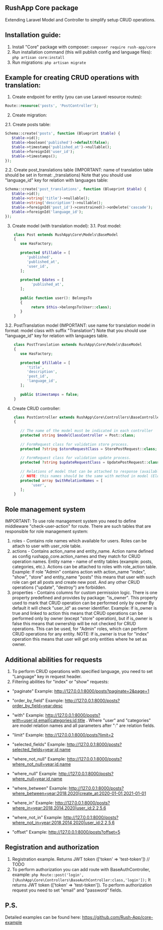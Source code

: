 ## RushApp Core package
Extending Laravel Model and Controller to simplify setup CRUD operations.

## Installation guide:
1. Install "Core" package with composer:
   ```composer require rush-app/core```
2. Run installation command (this will publish config and language files):
   ```php artisan core:install```
3. Run migrations:
   ```php artisan migrate```


## Example for creating CRUD operations with translation:
1. Create endpoint for entity (you can use Laravel resource routes):
```php
Route::resource('posts', 'PostController');
```
2. Create migration:

2.1. Create posts table:
```php
Schema::create('posts', function (Blueprint $table) {
   $table->id();
   $table->boolean('published')->default(false);
   $table->timestamp('published_at')->nullable();
   $table->foreignId('user_id');
   $table->timestamps();
});
```
2.2. Create post_translations table (IMPORTANT: name of translation table should be set in format: <entity name in singular form>_translations)
Note that you should use "language_id" key for relation with languages table:
```php
Schema::create('post_translations', function (Blueprint $table) {
   $table->id();
   $table->string('title')->nullable();
   $table->string('description')->nullable();
   $table->foreignId('post_id')->constrained()->onDelete('cascade');
   $table->foreignId('language_id');
});
```
3. Create model (with translation model):
   3.1. Post model:
```php
    class Post extends RushApp\Core\Models\BaseModel
    {
       use HasFactory;
   
       protected $fillable = [
          'published',
          'published_at',
          'user_id',
       ];
   
       protected $dates = [
            'published_at',
       ];
   
       public function user(): BelongsTo
       {
            return $this->belongsTo(User::class);
       }
    }
```
3.2. PostTranslation model (IMPORTANT: use name for translation model in format: model class with suffix "Translation")
Note that you should use "language_id" key for relation with languages table.
```php
    class PostTranslation extends RushApp\Core\Models\BaseModel
    {
       use HasFactory;
   
       protected $fillable = [
          'title',
          'description',
          'post_id',
          'language_id',
       ];
   
       public $timestamps = false;
    }
```
4. Create CRUD controller:
```php
    class PostController extends RushApp\Core\Controllers\BaseController
    {
   
       // The name of the model must be indicated in each controller
       protected string $modelClassController = Post::class;
   
       // FormRequest class for validation store process.
       protected ?string $storeRequestClass = StorePostRequest::class;
   
       // FormRequest class for validation update process.
       protected ?string $updateRequestClass = UpdatePostRequest::class;
   
       // Relations of model that can be attached to response (available for 'index' and 'show' method).
       // NOTE: this names should be the same with method in model (Eloquent relations).
       protected array $withRelationNames = [
            'user',
       ];
    }
```

## Role management system
 IMPORTANT: To use role management system you need to define middleware "check-user-action" for route.
 There are such tables that are responsible for role management system:
 1. roles - Contains role names which available for users. Roles can be attach to user with user_role table.
 2. actions - Contains action_name and entity_name. Action name defined as config rushapp_core.action_names
 and they match for CRUD operation names. Entity name - name of entity tables (example: posts, categories, etc.).
 Actions can be attached to roles with role_action table.
 Example:
 If role "Admin" contains action with action_name "index", "show", "store" and entity_name "posts" this means that user with
 such role can get all posts and create new post. And any other CRUD operations ("update", "destroy") are forbidden.
 3. properties - Contains columns for custom permission logic.
 There is one property predefined and provides by package: "is_owner". This property used to mark that CRUD operation can be performed only by owner
 By default it will check "user_id" as owner identifier.
 Example: If is_owner is true and linked to action this means that CRUD operations can be performed only by owner (except "store" operation),
 but if is_owner is false this means that ownership will be not checked for CRUD operations. This can be used, for "Admin" roles, which can
 perform CRUD operations for any entity.
 NOTE: If is_owner is true for "index" operation this means that user will get only entities where he set as owner.

## Additional abilities for requests
 1. To perform CRUD operations with specified language, you need to set "Language" key in request header.
 2. Filtering abilities for "index" or "show" requests:
 
 - "paginate" Example: http://127.0.0.1:8000/posts?paginate=2&page=1

 - "order_by_field" Example: http://127.0.0.1:8000/posts?order_by_field=year:desc
 
 - "with" Example: http://127.0.0.1:8000/posts?with=user:id,email|categories:id,title . 
     Where "user" and "categories" are model relation names and all parameters after ":" are relation fields.

 - "limit" Example: http://127.0.0.1:8000/posts?limit=2

 - "selected_fields" Example: http://127.0.0.1:8000/posts?selected_fields=year,id,name

 - "where_not_null" Example: http://127.0.0.1:8000/posts?where_not_null=year,id,name

 - "where_null" Example: http://127.0.0.1:8000/posts?where_null=year,id,name

 - "where_between" Example: http://127.0.0.1:8000/posts?where_between=year:2018,2020|create_at:2020-01-01,2021-01-01

 - "where_in" Example: http://127.0.0.1:8000/posts?where_in=year:2018,2014,2020|user_id:2,2,5,6

 - "where_not_in" Example: http://127.0.0.1:8000/posts?where_not_in=year:2018,2014,2020|user_id:2,2,5,6

 - "offset" Example: http://127.0.0.1:8000/posts?offset=5

## Registration and authorization
 1. Registration example. Returns JWT token (['token' => 'test-token'])
 // TODO
 2. To perform authorization you can add route with BaseAuthController, example:
 ```php Route::post('login', [\RushApp\Core\Controllers\BaseAuthController:class,'login']);```
 It returns JWT token (['token' => 'test-token']). To perform authorization request you need to set "email" and "password" fields.

## P.S.
Detailed examples can be found here: https://github.com/Rush-App/core-example
